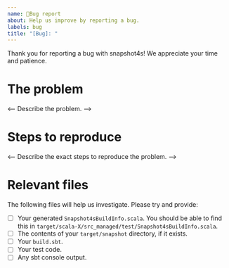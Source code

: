 ```yaml
---
name: 🐞Bug report
about: Help us improve by reporting a bug.
labels: bug
title: "[Bug]: "
---
```


Thank you for reporting a bug with snapshot4s! We appreciate your time and patience.

# The problem

<-- Describe the problem. -->

# Steps to reproduce

<-- Describe the exact steps to reproduce the problem. -->

# Relevant files

The following files will help us investigate. Please try and provide:
- [ ] Your generated `Snapshot4sBuildInfo.scala`. You should be able to find this in `target/scala-X/src_managed/test/Snapshot4sBuildInfo.scala`.
- [ ] The contents of your `target/snapshot` directory, if it exists.
- [ ] Your `build.sbt`.
- [ ] Your test code.
- [ ] Any sbt console output.
